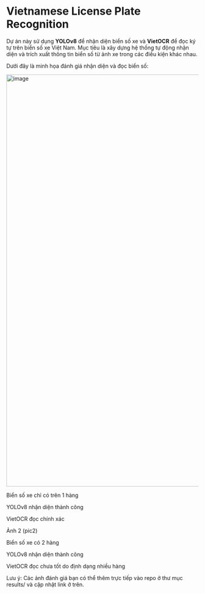 # Vietnamese License Plate Recognition

Dự án này sử dụng **YOLOv8** để nhận diện biển số xe và **VietOCR** để đọc ký tự trên biển số xe Việt Nam. Mục tiêu là xây dựng hệ thống tự động nhận diện và trích xuất thông tin biển số từ ảnh xe trong các điều kiện khác nhau.

Dưới đây là minh họa đánh giá nhận diện và đọc biển số:

<img width="1920" height="1080" alt="image" src="https://github.com/user-attachments/assets/acc6fbf6-0acb-46b1-808d-dc4bfda6be61" />

Biển số xe chỉ có trên 1 hàng

YOLOv8 nhận diện thành công

VietOCR đọc chính xác


Ảnh 2 (pic2)

Biển số xe có 2 hàng

YOLOv8 nhận diện thành công

VietOCR đọc chưa tốt do định dạng nhiều hàng


Lưu ý: Các ảnh đánh giá bạn có thể thêm trực tiếp vào repo ở thư mục results/ và cập nhật link ở trên.
